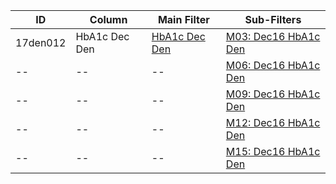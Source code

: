 ID | Column | Main Filter | Sub-Filters | 
-- | ------ | -------| -----------|
17den012| HbA1c Dec Den | [HbA1c Dec Den](https://github.com/Edward-Yao31/Salud-Y-Vida-Report/blob/master/main-filters/den/HbA1c%20Dec%20Den) | [M03: Dec16 HbA1c Den](https://github.com/Edward-Yao31/Salud-Y-Vida-Report/blob/master/sub-filters/den/M03:%20Dec16%20HbA1c%20Den)
-- | --| --|[M06: Dec16 HbA1c Den](https://github.com/Edward-Yao31/Salud-Y-Vida-Report/blob/master/sub-filters/den/M06:%20Dec16%20HbA1c%20Den)|
-- | --| --|[M09: Dec16 HbA1c Den](https://github.com/Edward-Yao31/Salud-Y-Vida-Report/blob/master/sub-filters/den/M09:%20Dec16%20HbA1c%20Den)|
-- | --| --|[M12: Dec16 HbA1c Den](https://github.com/Edward-Yao31/Salud-Y-Vida-Report/blob/master/sub-filters/den/M12:%20Dec16%20HbA1c%20Den)|
-- | --| --|[M15: Dec16 HbA1c Den](https://github.com/Edward-Yao31/Salud-Y-Vida-Report/blob/master/sub-filters/den/M15:%20Dec16%20HbA1c%20Den)|
